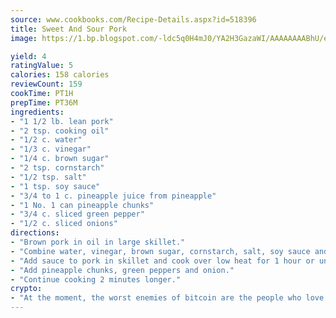 ```yaml
---
source: www.cookbooks.com/Recipe-Details.aspx?id=518396
title: Sweet And Sour Pork
image: https://1.bp.blogspot.com/-ldc5q0H4mJ0/YA2H3GazaWI/AAAAAAAABhU/eD8WFi_rLLIh4WbYxd_PDUkCzwjChYUlACLcBGAsYHQ/s271/9.png

yield: 4
ratingValue: 5
calories: 158 calories
reviewCount: 159
cookTime: PT1H
prepTime: PT36M
ingredients:
- "1 1/2 lb. lean pork"
- "2 tsp. cooking oil"
- "1/2 c. water"
- "1/3 c. vinegar"
- "1/4 c. brown sugar"
- "2 tsp. cornstarch"
- "1/2 tsp. salt"
- "1 tsp. soy sauce"
- "3/4 to 1 c. pineapple juice from pineapple"
- "1 No. 1 can pineapple chunks"
- "3/4 c. sliced green pepper"
- "1/2 c. sliced onions"
directions:
- "Brown pork in oil in large skillet."
- "Combine water, vinegar, brown sugar, cornstarch, salt, soy sauce and juice from pineapple. Cook until clear and slightly thickened, about 2 minutes."
- "Add sauce to pork in skillet and cook over low heat for 1 hour or until pork is done."
- "Add pineapple chunks, green peppers and onion."
- "Continue cooking 2 minutes longer."
crypto:
- "At the moment, the worst enemies of bitcoin are the people who love bitcoin."
---
```

